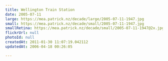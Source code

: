 ```yaml
---
title: Wellington Train Station
date: 2005-07-11
large: https://mea.patrick.nz/decade/large/2005-07-11-1947.jpg
small: https://mea.patrick.nz/decade/small/2005-07-11-1947.jpg
smallRetina: https://mea.patrick.nz/decade/small/2005-07-11-1947@2x.jpg
flickrUrl: null
photoId: null
createdAt: 2011-01-30 11:07:19.042112
updatedAt: 2006-04-18 00:26:05

---
```


